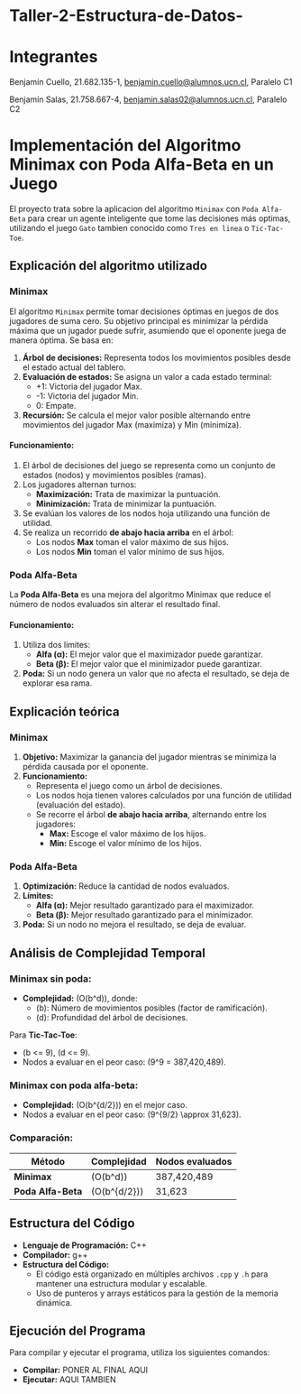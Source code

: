 # Taller-2-Estructura-de-Datos-
# Integrantes
Benjamín Cuello, 21.682.135-1, benjamin.cuello@alumnos.ucn.cl, Paralelo C1 

Benjamín Salas, 21.758.667-4, benjamin.salas02@alumnos.ucn.cl, Paralelo C2
# Implementación del Algoritmo Minimax con Poda Alfa-Beta en un Juego

El proyecto trata sobre la aplicacion del algoritmo `Minimax` con `Poda Alfa-Beta` para crear un agente inteligente que tome las decisiones más optimas, utilizando el juego `Gato` tambien conocido como `Tres en linea` o `Tic-Tac-Toe`.

## **Explicación del algoritmo utilizado**

### **Minimax**
El algoritmo `Minimax` permite tomar decisiones óptimas en juegos de dos jugadores de suma cero. Su objetivo principal es minimizar la pérdida máxima que un jugador puede sufrir, asumiendo que el oponente juega de manera óptima. Se basa en:

1. **Árbol de decisiones:** Representa todos los movimientos posibles desde el estado actual del tablero.
2. **Evaluación de estados:** Se asigna un valor a cada estado terminal:
   - +1: Victoria del jugador Max.
   - -1: Victoria del jugador Min.
   - 0: Empate.
3. **Recursión:** Se calcula el mejor valor posible alternando entre movimientos del jugador Max (maximiza) y Min (minimiza).

#### **Funcionamiento:**
1. El árbol de decisiones del juego se representa como un conjunto de estados (nodos) y movimientos posibles (ramas).
2. Los jugadores alternan turnos:
   - **Maximización:** Trata de maximizar la puntuación.
   - **Minimización:** Trata de minimizar la puntuación.
3. Se evalúan los valores de los nodos hoja utilizando una función de utilidad.
4. Se realiza un recorrido **de abajo hacia arriba** en el árbol:
   - Los nodos **Max** toman el valor máximo de sus hijos.
   - Los nodos **Min** toman el valor mínimo de sus hijos.

### **Poda Alfa-Beta**

La **Poda Alfa-Beta** es una mejora del algoritmo Minimax que reduce el número de nodos evaluados sin alterar el resultado final.

#### **Funcionamiento:**
1. Utiliza dos límites:
   - **Alfa (α):** El mejor valor que el maximizador puede garantizar.
   - **Beta (β):** El mejor valor que el minimizador puede garantizar.
2. **Poda:** Si un nodo genera un valor que no afecta el resultado, se deja de explorar esa rama.

## **Explicación teórica**

### **Minimax**
1. **Objetivo:** Maximizar la ganancia del jugador mientras se minimiza la pérdida causada por el oponente.
2. **Funcionamiento:**
   - Representa el juego como un árbol de decisiones.
   - Los nodos hoja tienen valores calculados por una función de utilidad (evaluación del estado).
   - Se recorre el árbol **de abajo hacia arriba**, alternando entre los jugadores:
     - **Max:** Escoge el valor máximo de los hijos.
     - **Min:** Escoge el valor mínimo de los hijos.

### **Poda Alfa-Beta**
1. **Optimización:** Reduce la cantidad de nodos evaluados.
2. **Límites:**
   - **Alfa (α):** Mejor resultado garantizado para el maximizador.
   - **Beta (β):** Mejor resultado garantizado para el minimizador.
3. **Poda:** Si un nodo no mejora el resultado, se deja de evaluar.

## Análisis de Complejidad Temporal

### Minimax sin poda:
- **Complejidad:** \(O(b^d)\), donde:
  - \(b\): Número de movimientos posibles (factor de ramificación).
  - \(d\): Profundidad del árbol de decisiones.

Para **Tic-Tac-Toe**:
- \(b <= 9\), \(d <= 9\).
- Nodos a evaluar en el peor caso: \(9^9 = 387,420,489\).

### Minimax con poda alfa-beta:
- **Complejidad:** \(O(b^{d/2})\) en el mejor caso.
- Nodos a evaluar en el peor caso: \(9^{9/2} \approx 31,623\).

### Comparación:
| **Método**          | **Complejidad**  | **Nodos evaluados** |
|----------------------|------------------|---------------------|
| **Minimax**          | \(O(b^d)\)      | 387,420,489         |
| **Poda Alfa-Beta**   | \(O(b^{d/2})\)  | 31,623              |

## Estructura del Código

- **Lenguaje de Programación:** C++
- **Compilador:** g++
- **Estructura del Código:**
    - El código está organizado en múltiples archivos `.cpp` y `.h` para mantener una estructura modular y escalable.
    - Uso de punteros y arrays estáticos para la gestión de la memoria dinámica.

## Ejecución del Programa

Para compilar y ejecutar el programa, utiliza los siguientes comandos:

- **Compilar:** PONER AL FINAL AQUI
- **Ejecutar:** AQUI TAMBIEN
